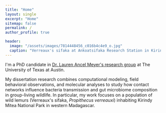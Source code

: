 ```yaml
---
title: "Home"
layout: single
excerpt: "Home"
sitemap: false
permalink: /
author_profile: true

header:
  image: "/assets/images/7814448456_c016b4c4e9_o.jpg"
  caption: "Verreaux's sifaka at Ankoatsifaka Research Station in Kirindy Mitea National Park, Madagascar. Credit: Amanda Perofsky"
---
```


I'm a PhD candidate in [Dr. Lauren Ancel Meyer's research group](http://www.bio.utexas.edu/research/meyers/) at The University of Texas at Austin. <br>

My dissertation research combines computational modeling, field behavioral observations, and molecular analyses to study how contact networks influence bacteria transmission and gut microbiome composition in group-living wildlife. In particular, my work focuses on a population of wild lemurs (Verreaux's sifaka, _Propithecus verreauxi_) inhabiting Kirindy Mitea National Park in western Madagascar.